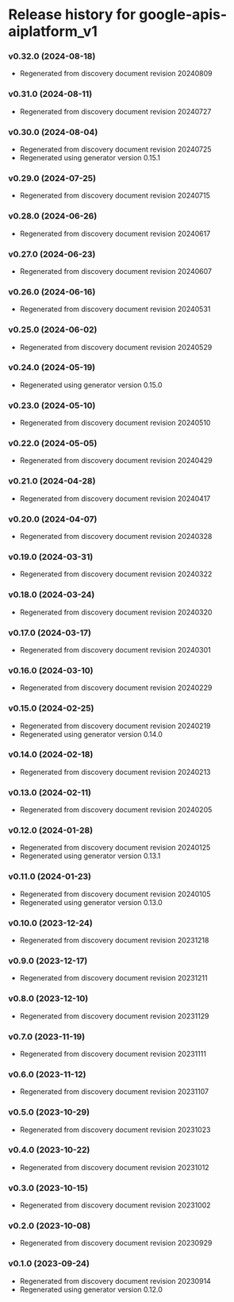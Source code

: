 # Release history for google-apis-aiplatform_v1

### v0.32.0 (2024-08-18)

* Regenerated from discovery document revision 20240809

### v0.31.0 (2024-08-11)

* Regenerated from discovery document revision 20240727

### v0.30.0 (2024-08-04)

* Regenerated from discovery document revision 20240725
* Regenerated using generator version 0.15.1

### v0.29.0 (2024-07-25)

* Regenerated from discovery document revision 20240715

### v0.28.0 (2024-06-26)

* Regenerated from discovery document revision 20240617

### v0.27.0 (2024-06-23)

* Regenerated from discovery document revision 20240607

### v0.26.0 (2024-06-16)

* Regenerated from discovery document revision 20240531

### v0.25.0 (2024-06-02)

* Regenerated from discovery document revision 20240529

### v0.24.0 (2024-05-19)

* Regenerated using generator version 0.15.0

### v0.23.0 (2024-05-10)

* Regenerated from discovery document revision 20240510

### v0.22.0 (2024-05-05)

* Regenerated from discovery document revision 20240429

### v0.21.0 (2024-04-28)

* Regenerated from discovery document revision 20240417

### v0.20.0 (2024-04-07)

* Regenerated from discovery document revision 20240328

### v0.19.0 (2024-03-31)

* Regenerated from discovery document revision 20240322

### v0.18.0 (2024-03-24)

* Regenerated from discovery document revision 20240320

### v0.17.0 (2024-03-17)

* Regenerated from discovery document revision 20240301

### v0.16.0 (2024-03-10)

* Regenerated from discovery document revision 20240229

### v0.15.0 (2024-02-25)

* Regenerated from discovery document revision 20240219
* Regenerated using generator version 0.14.0

### v0.14.0 (2024-02-18)

* Regenerated from discovery document revision 20240213

### v0.13.0 (2024-02-11)

* Regenerated from discovery document revision 20240205

### v0.12.0 (2024-01-28)

* Regenerated from discovery document revision 20240125
* Regenerated using generator version 0.13.1

### v0.11.0 (2024-01-23)

* Regenerated from discovery document revision 20240105
* Regenerated using generator version 0.13.0

### v0.10.0 (2023-12-24)

* Regenerated from discovery document revision 20231218

### v0.9.0 (2023-12-17)

* Regenerated from discovery document revision 20231211

### v0.8.0 (2023-12-10)

* Regenerated from discovery document revision 20231129

### v0.7.0 (2023-11-19)

* Regenerated from discovery document revision 20231111

### v0.6.0 (2023-11-12)

* Regenerated from discovery document revision 20231107

### v0.5.0 (2023-10-29)

* Regenerated from discovery document revision 20231023

### v0.4.0 (2023-10-22)

* Regenerated from discovery document revision 20231012

### v0.3.0 (2023-10-15)

* Regenerated from discovery document revision 20231002

### v0.2.0 (2023-10-08)

* Regenerated from discovery document revision 20230929

### v0.1.0 (2023-09-24)

* Regenerated from discovery document revision 20230914
* Regenerated using generator version 0.12.0

